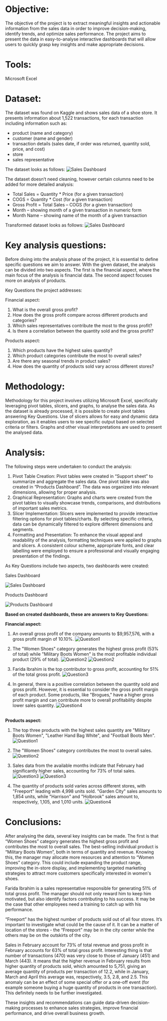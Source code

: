 # Objective:
The objective of the project is to extract meaningful insights and actionable information from
the sales data in order to improve decision-making, identify trends, and optimize sales
performance. The project aims to present the data in easy-to-analyse interactive dashboards that
will allow users to quickly grasp key insights and make appropriate decisions.

# Tools:
Microsoft Excel

# Dataset:
The dataset was found on Kaggle and shows sales data of a shoe store. It presents information
about 1,522 transactions, for each transaction including information such as:
- product (name and category)
- customer (name and gender)
- transaction details (sales date, if order was returned, quantity sold, price, and cost)
- store
- sales representative

The dataset looks as follows:
![Sales Dashboard](images/Data_Before.PNG)

The dataset doesn’t need cleaning, however certain columns need to be added for more detailed analysis:
- Total Sales = Quantity * Price (for a given transaction)
- COGS = Quantity * Cost (for a given transaction)
- Gross Profit = Total Sales – COGS (for a given transaction)
- Month – showing month of a given transaction in numeric form
- Month Name – showing name of the month of a given transaction

Transformed dataset looks as follows:
![Sales Dashboard](images/Data_After.PNG)


# Key analysis questions:
Before diving into the analysis phase of the project, it is essential to define specific questions
we aim to answer.
With the given dataset, the analysis can be divided into two aspects. The first is the financial
aspect, where the main focus of the analysis is financial data. The second aspect focuses more
on analysis of products.

Key Questions the project addresses:

Financial aspect:
1. What is the overall gross profit?
2. How does the gross profit compare across different products and categories?
3. Which sales representatives contribute the most to the gross profit?
4. Is there a correlation between the quantity sold and the gross profit?

Products aspect:
1. Which products have the highest sales quantity?
2. Which product categories contribute the most to overall sales?
3. Are there any seasonal trends in product sales?
4. How does the quantity of products sold vary across different stores?

# Methodology:
Methodology for this project involves utilizing Microsoft Excel, specifically leveraging pivot
tables, slicers, and graphs, to analyse the sales data. As the dataset is already processed, it is
possible to create pivot tables answering Key Questions. Use of slicers allows for easy and
dynamic data exploration, as it enables users to see specific output based on selected criteria or
filters. Graphs and other visual interpretations are used to present the analysed data.

# Analysis:
The following steps were undertaken to conduct the analysis:
1. Pivot Table Creation:
Pivot tables were created in “Support sheet” to summarize and aggregate the sales data.
One pivot table was also created in “Products Dashboard”. The data was organized into
relevant dimensions, allowing for proper analysis.
2. Graphical Representation:
Graphs and charts were created from the pivot tables to visually showcase trends,
comparisons, and distributions of important sales metrics.
3. Slicer Implementation:
Slicers were implemented to provide interactive filtering options for pivot tables/charts. By
selecting specific criteria, data can be dynamically filtered to explore different dimensions
and segments.
4. Formatting and Presentation:
To enhance the visual appeal and readability of the analysis, formatting techniques were
applied to graphs and slicers. A consistent colour scheme, appropriate fonts, and clear
labelling were employed to ensure a professional and visually engaging presentation of
the findings.

As Key Questions include two aspects, two dashboards were created:


Sales Dashboard

![Sales Dashboard](images/Sales_Dashboard.PNG)

Products Dashboard

![Products Dashboard](images/Products_Dashboard.PNG)


__Based on created dashboards, these are answers to Key Questions:__

__Financial aspect:__
1. An overall gross profit of the company amounts to $9,957,576, with a gross profit margin
of 10.10%.
![Question1](images/Sales_Q1.PNG)

2. The "Women Shoes" category generates the highest gross profit (53% of total) while
"Military Boots Women" is the most profitable individual product (29% of total).
![Question2](images/Sales_Q2_1.PNG)
![Question2](images/Sales_Q2_2.PNG)

3. Farida Ibrahim is the top contributor to gross profit, accounting for 51% of the total gross
profit.
![Question3](images/Sales_Q3.PNG)

4. In general, there is a positive correlation between the quantity sold and gross profit.
However, it is essential to consider the gross profit margin of each product. Some products,
like "Brogues," have a higher gross profit margin and can contribute more to overall
profitability despite lower sales quantity.
![Question4](images/Sales_Q4.PNG) <br><br>



__Products aspect:__
1. The top three products with the highest sales quantity are "Military Boots Women",
"Leather Hand Bag White", and "Football Boots Men".
![Question1](images/Products_Q1.PNG)

2. The "Women Shoes" category contributes the most to overall sales.
![Question2](images/Products_Q2.PNG)

3. Sales data from the available months indicate that February had significantly higher sales,
accounting for 73% of total sales.
![Question3](images/Products_Q3_1.PNG)
![Question3](images/Products_Q3_2.PNG)

4. The quantity of products sold varies across different stores, with "Freeport" leading with
4,998 units sold. "Garden City" sales amounts to 1,854 units, while "Harrison" and "Holbrook" sales
amount to, respectively, 1,105, and 1,010 units.
![Question4](images/Products_Q4.PNG)

# Conclusions:
After analysing the data, several key insights can be made. The first is that “Women Shoes”
category generates the highest gross profit and contributes the most to overall sales. The best-selling
individual product is “Military Boots Women”, both in terms of quantity and revenue.
Knowing this, the manager may allocate more resources and attention to “Women Shoes”
category. This could include expanding the product range, improving the in-store display, and
implementing targeted marketing strategies to attract more customers specifically interested in
women's shoes.

Farida Ibrahim is a sales representative responsible for generating 51% of total gross profit. The
manager should not only reward him to keep him motivated, but also identify factors
contributing to his success. It may be the case that other employees need a training to catch up
with his performance.

“Freeport” has the highest number of products sold out of all four stores. It’s important to
investigate what could be the cause of it. It can be a matter of location of the stores - the
“Freeport” may be in the city center while the others may be on the outskirts of the city.

Sales in February account for 73% of total revenue and gross profit in February accounts for
63% of total gross profit. Interesting thing is that number of transactions (470) was very close
to those of January (451) and March (443). It means that the higher revenue in February results
from higher quantity of products sold, which amounted to 5,751, giving an average quantity of products
per transaction of 12.2, while in January, March and April this average was, respectively, 3.5, 2.8, and 2.5. 
This anomaly can be an effect of some special offer or a one-off event (for example someone buying
a huge quantity of products in one transaction). This definitely needs to be further investigated.

These insights and recommendations can guide data-driven decision-making processes to
enhance sales strategies, improve financial performance, and drive overall business growth.
